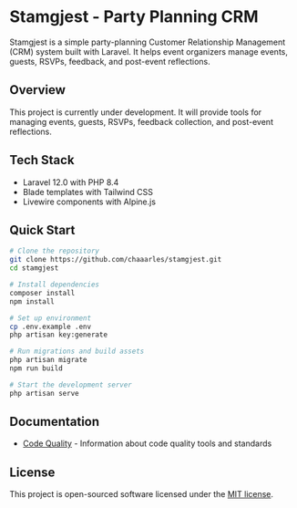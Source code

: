 # Stamgjest - Party Planning CRM

Stamgjest is a simple party-planning Customer Relationship Management (CRM) system built with Laravel. It helps event organizers manage events, guests, RSVPs, feedback, and post-event reflections.

## Overview

This project is currently under development. It will provide tools for managing events, guests, RSVPs, feedback collection, and post-event reflections.

## Tech Stack

- Laravel 12.0 with PHP 8.4
- Blade templates with Tailwind CSS
- Livewire components with Alpine.js

## Quick Start

```bash
# Clone the repository
git clone https://github.com/chaaarles/stamgjest.git
cd stamgjest

# Install dependencies
composer install
npm install

# Set up environment
cp .env.example .env
php artisan key:generate

# Run migrations and build assets
php artisan migrate
npm run build

# Start the development server
php artisan serve
```

## Documentation

- [Code Quality](CODE_QUALITY.md) - Information about code quality tools and standards

## License

This project is open-sourced software licensed under the [MIT license](https://opensource.org/licenses/MIT).
